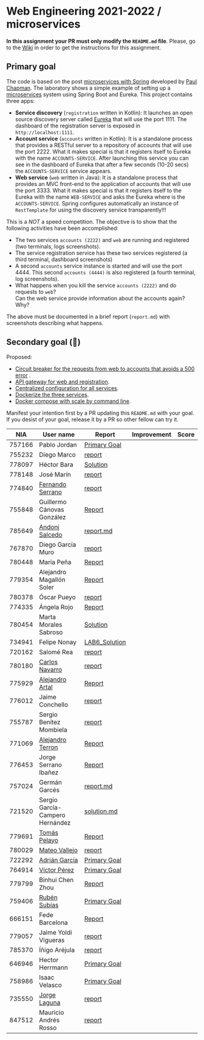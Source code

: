 # Web Engineering 2021-2022 / microservices

**In this assignment your PR must only modify the `README.md` file**. Please, go to
the [Wiki](https://github.com/UNIZAR-30246-WebEngineering/lab6-services/wiki) in order to get the instructions for this
assignment.

## Primary goal

The code is based on the post [microservices with Spring](https://spring.io/blog/2015/07/14/microservices-with-spring)
developed by [Paul Chapman](https://github.com/paulc4). The laboratory shows a simple example of setting up
a [microservices](http://martinfowler.com/articles/microservices.html) system using Spring Boot and Eureka. This project
contains three apps:

* **Service discovery** (`registration` written in Kotlin):
  It launches an open source discovery server called [Eureka](https://github.com/Netflix/eureka) that will use the port
  1111. The dashboard of the registration server is exposed in `http://localhost:1111`.
* **Account service** (`accounts` written in Kotlin):
  It is a standalone process that provides a RESTful server to a repository of accounts that will use the port 2222.
  What it makes special is that it registers itself to Eureka with the name `ACCOUNTS-SERVICE`. After launching this
  service you can see in the dashboard of Eureka that after a few seconds (10-20 secs) the `ACCOUNTS-SERVICE` service
  appears.
* **Web service** (`web` written in Java):
  It is a standalone process that provides an MVC front-end to the application of accounts that will use the port 3333.
  What it makes special is that it registers itself to the Eureka with the name `WEB-SERVICE` and asks the Eureka where
  is the `ACCOUNTS-SERVICE`. Spring configures automatically an instance of `RestTemplate` for using the discovery
  service transparently!!!

This is a *NOT* a speed competition. The objective is to show that the following activities have been accomplished:

* The two services `accounts (2222)` and `web` are running and registered (two terminals, logs screenshots).
* The service registration service has these two services registered (a third terminal, dashboard screenshots)
* A second `accounts` service instance is started and will use the port 4444. This second `accounts (4444)` is also
  registered (a fourth terminal, log screenshots).
* What happens when you kill the service `accounts (2222)` and do requests to `web`?  
  Can the web service provide information about the accounts again? Why?

The above must be documented in a brief report (`report.md`) with screenshots describing what happens.

## Secondary goal (:gift:)

Proposed:

* [Circuit breaker for the requests from web to accounts that avoids a 500 error](https://spring.io/guides/gs/circuit-breaker/)
  .
* [API gateway for web and registration](https://spring.io/guides/gs/routing-and-filtering/).
* [Centralized configuration for all services](https://spring.io/guides/gs/routing-and-filtering/).
* [Dockerize the three services](https://spring.io/guides/topicals/spring-boot-docker).
* [Docker compose with scale by command line](https://thepracticaldeveloper.com/dockerize-spring-boot/).

Manifest your intention first by a PR updating this `README.md` with your goal. If you desist of your goal, release it
by a PR so other fellow can try it.

| NIA | User name | Report | Improvement | Score |
|-----|-----------|------|-------------|-------|
| 757166 | Pablo Jordan | [Primary Goal](https://github.com/pabloJordan24/lab6-microservices/blob/test/PrimaryGoal/PrimaryGoal.md) |             |       |
| 755232 | Diego Marco | [report](https://github.com/dmarcob/lab6-microservices/blob/test/report.md) |
| 778097 | Héctor Bara |  [Solution](https://github.com/dolansete/lab6-microservices/blob/test/report.md)    |             |       |
| 778148 | José Marín | [report](https://github.com/jmarindiez/lab6-microservices/blob/test/docs/report.md) |             |       |
| 774840 | [Fernando Serrano](https://github.com/Feer93/lab6-microservices) | [report](https://github.com/Feer93/lab6-microservices/blob/test/documentation.md) |             |       |
| 755848 | Guillermo Cánovas González | [Report](https://github.com/guillecanovas/lab6-microservices/blob/test/report.md)
| 785649 | [Andoni Salcedo](https://github.com/AndoniSalcedo/lab6-microservices) | [report.md](https://github.com/AndoniSalcedo/lab6-microservices/blob/test/report.md) | | |
| 767870 | Diego García Muro | [report](https://github.com/thdgm/lab6-microservices/blob/test/ReportMD/ReportMD.md)  |             |       |
| 780448 | María Peña | [Report](https://github.com/Keyleth8/lab6-microservices/blob/test/Solution.md) |             |       |
| 779354 | Alejandro Magallón Soler|[Report](https://github.com/alecron/lab6-microservices/blob/test/Report.md)      |             |       |
| 780378 | Óscar Pueyo | [report](https://github.com/iksopo/lab6-microservices/blob/test/doc/report.md) |             |       |
| 774335 | Ángela Rojo | [Report](https://github.com/angela-rs/lab6-microservices/blob/work/report.md) |             |       |
| 780454 | Marta Morales Sabroso|[Solution](https://github.com/780454-unizar/lab6-microservices/blob/test/solution.md)      |             |       |
| 734941 | Felipe Nonay|[LAB6_Solution](https://github.com/fnonay/lab6-microservices/blob/test/SOLUTION.md)|
| 720162 | Salomé Rea| [report](https://github.com/SalomeReav/lab6-microservices/blob/test/report.md)  |             |       |
| 780180 | [Carlos Navarro](https://github.com/Lulay7/lab6-microservices) | [report](https://github.com/Lulay7/lab6-microservices/blob/c295e1f8973ff123815377bd1588a0e2f23034c0/report/report.md) |             |       |
| 775929 | [Alejandro Artal](https://github.com/Alejandro-Artal/lab6-microservices/tree/test)| [Report](https://github.com/Alejandro-Artal/lab6-microservices/blob/test/report.md) |      |             |
| 776012 | Jaime Conchello | [report](https://github.com/jaimecb/lab6-microservices/blob/test/report.md) |             |       |
| 755787 | Sergio Benítez Mombiela | [report](https://github.com/SergioBenitez755787/lab6-microservices/blob/test/Solution/report.md) |             |       |
| 771069 | [Alejandro Terron](https://github.com/Alex28499/lab6-microservices/tree/work) |[Report](https://github.com/Alex28499/lab6-microservices/blob/work/report.md)|             |       |
| 776453 | Jorge Serrano Ibañez | [Report](https://github.com/zgzserrano/lab6-microservices/blob/test/report.md)
| 757024 | Germán Garcés| [report.md](https://github.com/fntkg/lab6-microservices/blob/work/report.md)     | |       |
| 721520 | Sergio García-Campero Hernández | [solution.md](https://github.com/SergioGCH/lab6-microservices/blob/test/solution.md)     | |       |
| 779691 | [Tomás Pelayo](https://github.com/Tomenos18/lab6-microservices)|[Report](https://github.com/Tomenos18/lab6-microservices/blob/test/report.md)| | |
| 780029 | [Mateo Vallejo](https://github.com/CursedR3N/lab6-microservices/tree/test) | [report](https://github.com/CursedR3N/lab6-microservices/blob/test/report/report.md) | | |
| 722292 | [Adrián García](https://github.com/adrigaarcia/lab6-microservices)|[Primary Goal](https://github.com/adrigaarcia/lab6-microservices/blob/test/primary_goal.md)| | |
| 764914 | [Víctor Pérez](https://github.com/vitolo99/lab6-microservices)|[Primary Goal](https://github.com/vitolo99/lab6-microservices/blob/test/PRIMARY_GOAL.md)| |
| 779799 | Binhui Chen Zhou | [Report](https://github.com/779799/lab6-microservices/blob/test/report.md) |             |       |
| 759406 | [Rubén Subías](https://github.com/Gelpa99/lab6-microservices)|[Primary Goal](https://github.com/Gelpa99/lab6-microservices/blob/test/report.md)| |
| 666151 | Fede Barcelona | [Report](https://github.com/tembleking/lab6-microservices/blob/work/report.md)     |             |       |
| 779057 | Jaime Yoldi Vigueras | [report](https://github.com/jaimoyok/lab6-microservices/blob/test/report.md)     |             |       |
| 785370 | Íñigo Aréjula | [report](https://github.com/arejula27/lab6-microservices/blob/test/docs/report.md) |  ||
| 646946 | Hector Herrmann | [Primary Goal](https://github.com/HNHerrmann/lab6-microservices/blob/test/report.md) |             |       |
| 758986 | Isaac Velasco | [Primary Goal](https://github.com/pkmniako/lab6-microservices/blob/work/documentation/report.md) |  | |
| 735550 | [Jorge Laguna](https://github.com/topopelon) | [report](https://github.com/topopelon/lab6-microservices/blob/test/report/report.md) |             |       |
| 847512 | Mauricio Andrés Rosso| [report](https://github.com/MauriRosso/lab6-microservices/blob/work/report.md)     | |       |
